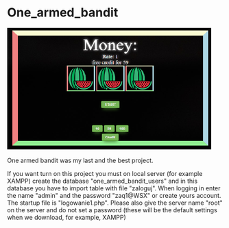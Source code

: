 # One_armed_bandit
![github-large](https://github.com/jkk555/One-Armed-Bandit/blob/main/one_armed_bandit/card_one_armed_bandit.png)

One armed bandit was my last and the best project. 

If you want turn on this project you must on local server (for example XAMPP) create the database "one_armed_bandit_users" and in this database you have to import table with file "zaloguj". When logging in enter the name "admin" and the password "zaq1@WSX" or create yours account. The startup file is "logowanie1.php". Please also give the server name "root" on the server and do not set a password (these will be the default settings when we download, for example, XAMPP)
